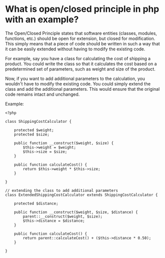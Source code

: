 # What is open/closed principle in php with an example?
The Open/Closed Principle states that software entities (classes, modules, functions, etc.) should be open for extension, but closed for modification. This simply means that a piece of code should be written in such a way that it can be easily extended without having to modify the existing code.

For example, say you have a class for calculating the cost of shipping a product. You could write the class so that it calculates the cost based on a predetermined set of parameters, such as weight and size of the product.

Now, if you want to add additional parameters to the calculation, you wouldn't have to modify the existing code. You could simply extend the class and add the additional parameters. This would ensure that the original code remains intact and unchanged.

Example:
```
<?php 

class ShippingCostCalculator { 
 
    protected $weight; 
    protected $size; 
 
    public function __construct($weight, $size) { 
        $this->weight = $weight; 
        $this->size = $size; 
    } 
 
    public function calculateCost() { 
        return $this->weight * $this->size; 
    } 
 
} 

// extending the class to add additional parameters 
class ExtendedShippingCostCalculator extends ShippingCostCalculator { 
 
    protected $distance; 
 
    public function __construct($weight, $size, $distance) { 
        parent::__construct($weight, $size); 
        $this->distance = $distance; 
    } 
 
    public function calculateCost() { 
        return parent::calculateCost() + ($this->distance * 0.50); 
    } 
 
}
```
